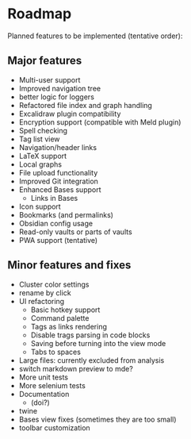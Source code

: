 # Roadmap

Planned features to be implemented (tentative order):

## Major features
- Multi-user support
- Improved navigation tree  
- better logic for loggers
- Refactored file index and graph handling
- Excalidraw plugin compatibility
- Encryption support (compatible with Meld plugin)
- Spell checking 
- Tag list view  
- Navigation/header links
- LaTeX support  
- Local graphs
- File upload functionality
- Improved Git integration  
- Enhanced Bases support  
  - Links in Bases
- Icon support  
- Bookmarks (and permalinks)
- Obsidian config usage   
- Read-only vaults or parts of vaults  
- PWA support (tentative)  

## Minor features and fixes
- Cluster color settings
- rename by click
- UI refactoring  
  - Basic hotkey support  
  - Command palette  
  - Tags as links rendering
  - Disable trags parsing in code blocks
  - Saving before turning into the view mode
  - Tabs to spaces
- Large files: currently excluded from analysis
- switch markdown preview to mde?
- More unit tests
- More selenium tests
- Documentation
   - (doi?) 
- twine
- Bases view fixes (sometimes they are too small)
- toolbar customization
